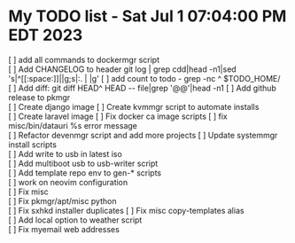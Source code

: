 # My TODO list  -  Sat Jul  1 07:04:00 PM EDT 2023

[ ] add all commands to dockermgr script  
[ ] Add CHANGELOG to header git log | grep cdd|head -n1|sed 's|^[[:space:]]||g;s|:. | |g'
[ ] add count to todo - grep -nc ^ $TODO_HOME/  
[ ] Add diff: git diff HEAD^ HEAD -- file|grep '@@'|head -n1
[ ] Add github release to pkmgr  
[ ] Create django image
[ ] Create kvmmgr script to automate installs  
[ ] Create laravel image
[ ] Fix docker ca image scripts
[ ] fix misc/bin/datauri %s error message  
[ ] Refactor devenmgr script and add more projects
[ ] Update systemmgr install scripts  
[ ] Add write to usb in latest iso  
[ ] Add multiboot usb to usb-writer script  
[ ] Add template repo env to gen-* scripts  
[ ] work on neovim configuration  
[ ] Fix misc  
[ ] Fix pkmgr/apt/misc python  
[ ] Fix sxhkd installer duplicates
[ ] Fix misc copy-templates alias  
[ ] Add local option to weather script  
[ ] Fix myemail web addresses  
